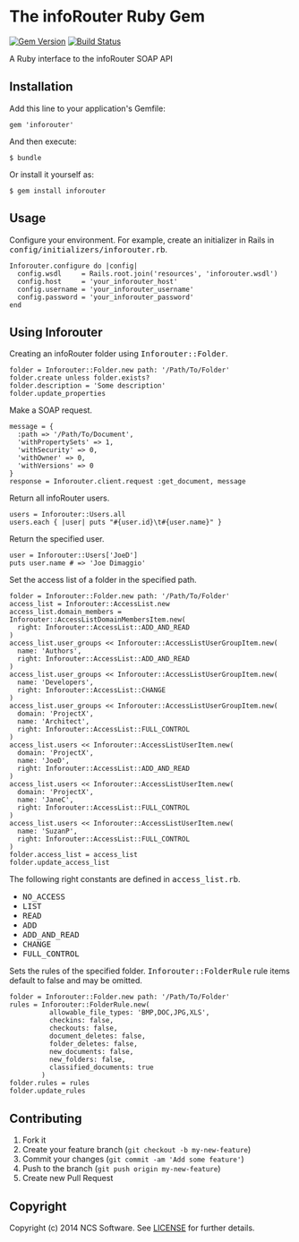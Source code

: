 # The infoRouter Ruby Gem

[![Gem Version](http://img.shields.io/gem/v/inforouter.svg)][gem]
[![Build Status](http://img.shields.io/travis/ncssoftware/inforouter.svg)][travis]

[gem]: https://rubygems.org/gems/inforouter
[travis]: https://travis-ci.org/ncssoftware/inforouter

A Ruby interface to the infoRouter SOAP API

## Installation

Add this line to your application's Gemfile:

    gem 'inforouter'

And then execute:

    $ bundle

Or install it yourself as:

    $ gem install inforouter

## Usage

Configure your environment. For example, create an initializer in Rails in <tt>config/initializers/inforouter.rb</tt>.

    Inforouter.configure do |config|
      config.wsdl     = Rails.root.join('resources', 'inforouter.wsdl')
      config.host     = 'your_inforouter_host'
      config.username = 'your_inforouter_username'
      config.password = 'your_inforouter_password'
    end

## Using Inforouter

Creating an infoRouter folder using <tt>Inforouter::Folder</tt>.

    folder = Inforouter::Folder.new path: '/Path/To/Folder'
    folder.create unless folder.exists?
    folder.description = 'Some description'
    folder.update_properties

Make a SOAP request.

    message = {
      :path => '/Path/To/Document',
      'withPropertySets' => 1,
      'withSecurity' => 0,
      'withOwner' => 0,
      'withVersions' => 0
    }
    response = Inforouter.client.request :get_document, message

Return all infoRouter users.

    users = Inforouter::Users.all
    users.each { |user| puts "#{user.id}\t#{user.name}" }

Return the specified user.

	user = Inforouter::Users['JoeD']
	puts user.name # => 'Joe Dimaggio'

Set the access list of a folder in the specified path.

    folder = Inforouter::Folder.new path: '/Path/To/Folder'
    access_list = Inforouter::AccessList.new
    access_list.domain_members = Inforouter::AccessListDomainMembersItem.new(
      right: Inforouter::AccessList::ADD_AND_READ
    )
    access_list.user_groups << Inforouter::AccessListUserGroupItem.new(
      name: 'Authors',
      right: Inforouter::AccessList::ADD_AND_READ
    )
    access_list.user_groups << Inforouter::AccessListUserGroupItem.new(
      name: 'Developers',
      right: Inforouter::AccessList::CHANGE
    )
    access_list.user_groups << Inforouter::AccessListUserGroupItem.new(
      domain: 'ProjectX',
      name: 'Architect',
      right: Inforouter::AccessList::FULL_CONTROL
    )
    access_list.users << Inforouter::AccessListUserItem.new(
      domain: 'ProjectX',
      name: 'JoeD',
      right: Inforouter::AccessList::ADD_AND_READ
    )
    access_list.users << Inforouter::AccessListUserItem.new(
      domain: 'ProjectX',
      name: 'JaneC',
      right: Inforouter::AccessList::FULL_CONTROL
    )
    access_list.users << Inforouter::AccessListUserItem.new(
      name: 'SuzanP',
      right: Inforouter::AccessList::FULL_CONTROL
    )
    folder.access_list = access_list
    folder.update_access_list

The following right constants are defined in <tt>access_list.rb</tt>.

* <tt>NO_ACCESS</tt>
* <tt>LIST</tt>
* <tt>READ</tt>
* <tt>ADD</tt>
* <tt>ADD_AND_READ</tt>
* <tt>CHANGE</tt>
* <tt>FULL_CONTROL</tt>

Sets the rules of the specified folder. <tt>Inforouter::FolderRule</tt> rule items default to false and may be omitted.

    folder = Inforouter::Folder.new path: '/Path/To/Folder'
    rules = Inforouter::FolderRule.new(
              allowable_file_types: 'BMP,DOC,JPG,XLS',
              checkins: false,
              checkouts: false,
              document_deletes: false,
              folder_deletes: false,
              new_documents: false,
              new_folders: false,
              classified_documents: true
            )
    folder.rules = rules
    folder.update_rules

## Contributing

1. Fork it
2. Create your feature branch (`git checkout -b my-new-feature`)
3. Commit your changes (`git commit -am 'Add some feature'`)
4. Push to the branch (`git push origin my-new-feature`)
5. Create new Pull Request

## Copyright

Copyright (c) 2014 NCS Software.
See [LICENSE][] for further details.

[license]: LICENSE.md
